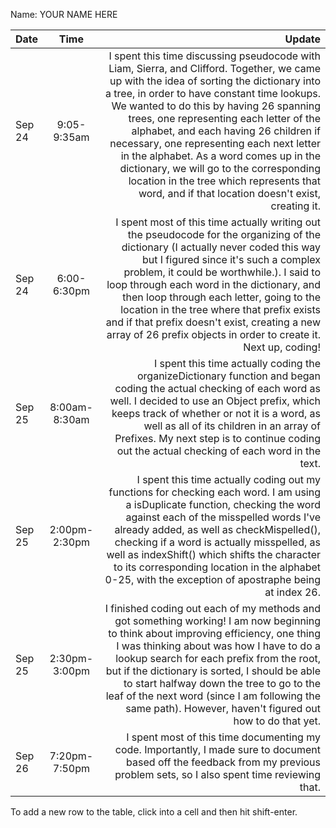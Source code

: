 Name: YOUR NAME HERE

| Date   |     Time      |                                                                                                                                                                                                                                                                                                                                                                                                                                                                                                                                                          Update |
|:-------|:-------------:|----------------------------------------------------------------------------------------------------------------------------------------------------------------------------------------------------------------------------------------------------------------------------------------------------------------------------------------------------------------------------------------------------------------------------------------------------------------------------------------------------------------------------------------------------------------:|
| Sep 24 |  9:05-9:35am  | I spent this time discussing pseudocode with Liam, Sierra, and Clifford. Together, we came up with the idea of sorting the dictionary into a tree, in order to have constant time lookups. We wanted to do this by having 26 spanning trees, one representing each letter of the alphabet, and each having 26 children if necessary, one representing each next letter in the alphabet. As a word comes up in the dictionary, we will go to the corresponding location in the tree which represents that word, and if that location doesn't exist, creating it. |
| Sep 24 |  6:00-6:30pm  |                                                                            I spent most of this time actually writing out the pseudocode for the organizing of the dictionary (I actually never coded this way but I figured since it's such a complex problem, it could be worthwhile.). I said to loop through each word in the dictionary, and then loop through each letter, going to the location in the tree where that prefix exists and if that prefix doesn't exist, creating a new array of 26 prefix objects in order to create it. Next up, coding! |
| Sep 25 | 8:00am-8:30am |                                                                                                                                                                                                  I spent this time actually coding the organizeDictionary function and began coding the actual checking of each word as well. I decided to use an Object prefix, which keeps track of whether or not it is a word, as well as all of its children in an array of Prefixes. My next step is to continue coding out the actual checking of each word in the text. |
| Sep 25 | 2:00pm-2:30pm |                                                                                                                                     I spent this time actually coding out my functions for checking each word. I am using a isDuplicate function, checking the word against each of the misspelled words I've already added, as well as checkMispelled(), checking if a word is actually misspelled, as well as indexShift() which shifts the character to its corresponding location in the alphabet 0-25, with the exception of apostraphe being at index 26. |
| Sep 25 | 2:30pm-3:00pm |                                                                                                                       I finished coding out each of my methods and got something working! I am now beginning to think about improving efficiency, one thing I was thinking about was how I have to do a lookup search for each prefix from the root, but if the dictionary is sorted, I should be able to start halfway down the tree to go to the leaf of the next word (since I am following the same path). However, haven't figured out how to do that yet. |
| Sep 26 | 7:20pm-7:50pm |                                                                                                                                                                                                                                                                                                                                                                                  I spent most of this time documenting my code. Importantly, I made sure to document based off the feedback from my previous problem sets, so I also spent time reviewing that. |


To add a new row to the table, click into a cell and then hit shift-enter.